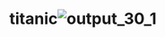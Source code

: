 # titanic![output_30_1](https://user-images.githubusercontent.com/94020684/209497884-713c8c99-eca9-4d82-876f-2e8d3e4b1dac.png)
